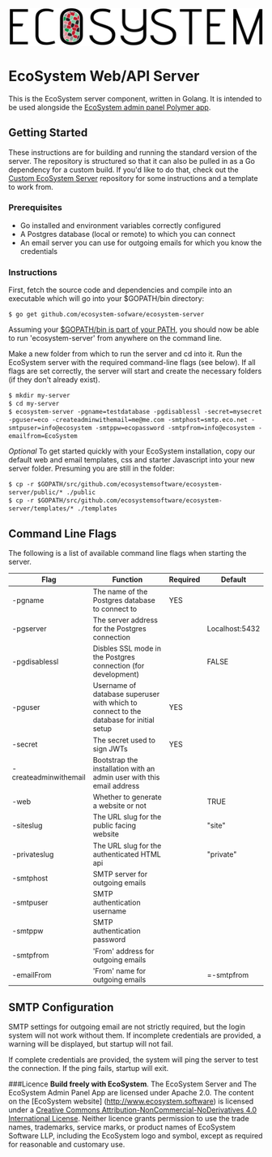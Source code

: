 ![](https://raw.githubusercontent.com/ecosystemsoftware/ecosystem-website/master/themes/ecosystem/static/images/eco-logo-colour.png)

# EcoSystem Web/API Server

This is the EcoSystem server component, written in Golang.  It is intended to be used alongside the [EcoSystem admin panel Polymer app](https://github.com/ecosystemsoftware/ecosystem-admin).

## Getting Started

These instructions are for building and running the standard version of the server.  The repository is structured so that it can also be pulled in as a Go dependency for a custom build.  If you'd like to do that, check out the [Custom EcoSystem Server](https://github.com/ecosystemsoftware/ecosystem-server-custom) repository for some instructions and a template to work from.

### Prerequisites

- Go installed and environment variables correctly configured
- A Postgres database (local or remote) to which you can connect
- An email server you can use for outgoing emails for which you know the credentials

### Instructions

First, fetch the source code and dependencies and compile into an executable which will go into your $GOPATH/bin directory:

```
$ go get github.com/ecosystem-sofware/ecosystem-server
```

Assuming your [$GOPATH/bin is part of your PATH](https://golang.org/doc/install), you should now be able to run 'ecosystem-server' from anywhere on the command line.

Make a new folder from which to run the server and cd into it.  Run the EcoSystem server with the required command-line flags (see below).  If all flags are set correctly, the server will start and create the necessary folders (if they don't already exist).

```
$ mkdir my-server
$ cd my-server
$ ecosystem-server -pgname=testdatabase -pgdisablessl -secret=mysecret -pguser=eco -createadminwithemail=me@me.com -smtphost=smtp.eco.net -smtpuser=info@ecosystem -smtppw=ecopassword -smtpfrom=info@ecosystem -emailfrom=EcoSystem
```

*Optional* To get started quickly with your EcoSystem installation, copy our default web and email templates, css and starter Javascript into your new server folder.  Presuming you are still in the folder:

```
$ cp -r $GOPATH/src/github.com/ecosystemsoftware/ecosystem-server/public/* ./public
$ cp -r $GOPATH/src/github.com/ecosystemsoftware/ecosystem-server/templates/* ./templates
```

## Command Line Flags

The following is a list of available command line flags when starting the server.

| Flag                  | Function                                 | Required | Default        |
| --------------------- | ---------------------------------------- | -------- | -------------- |
| -pgname               | The name of the Postgres database to connect to | YES      |                |
| -pgserver             | The server address for the Postgres connection |          | Localhost:5432 |
| -pgdisablessl         | Disbles SSL mode in the Postgres connection (for development) |          | FALSE          |
| -pguser               | Username of database superuser with which to connect to the database for initial setup | YES      |                |
| -secret               | The secret used to sign JWTs             | YES      |                |
| -createadminwithemail | Bootstrap the installation with an admin user with this email address |          |                |
| -web                  | Whether to generate a website or not     |          | TRUE           |
| -siteslug             | The URL slug for the public facing website |          | "site"         |
| -privateslug          | The URL slug for the authenticated HTML api |          | "private"      |
| -smtphost             | SMTP server for outgoing emails          |          |                |
| -smtpuser             | SMTP authentication username             |          |                |
| -smtppw               | SMTP authentication password             |          |                |
| -smtpfrom             | 'From' address for outgoing emails       |          |                |
| -emailFrom            | 'From' name for outgoing emails          |          | =-smtpfrom     |

## SMTP Configuration

SMTP settings for outgoing email are not strictly required, but the login system will not work without them.  If incomplete credentials are provided, a warning will be displayed, but startup will not fail.

If complete credentials are provided, the system will ping the server to test the connection.  If the ping fails, startup will exit.

###Licence
**Build freely with EcoSystem**.  The EcoSystem Server and The EcoSystem Admin Panel App are licensed under Apache 2.0.  The content on the [EcoSystem website] (http://www.ecosystem.software) is licensed under a [Creative Commons Attribution-NonCommercial-NoDerivatives 4.0 International License](http://creativecommons.org/licenses/by-nc-nd/4.0/).  Neither licence grants permission to use the trade names, trademarks, service marks, or product names of EcoSystem Software LLP, including the EcoSystem logo and symbol, except as required for reasonable and customary use.